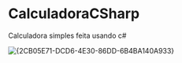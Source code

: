 # CalculadoraCSharp
Calculadora simples feita usando c#

![{2CB05E71-DCD6-4E30-86DD-6B4BA140A933}](https://github.com/user-attachments/assets/46dc0ba9-55cf-4da1-886c-3557c42670e5)
